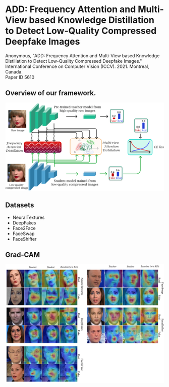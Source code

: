 # ADD: Frequency Attention and Multi-View based Knowledge Distillation to Detect Low-Quality Compressed Deepfake Images
Anonymous, "ADD: Frequency Attention and Multi-View based Knowledge Distillation to Detect Low-Quality Compressed Deepfake Images."  <br /> 
International Conference on Computer Vision (ICCV). 2021. Montreal, Canada. <br /> 
Paper ID 5610 



## Overview of our framework.
<p align="center">
    <img src='./images/overall_pipeline-min.png' width="740" alt="overall pipeline">
<p>

## Datasets
* NeuralTextures
* DeepFakes
* Face2Face
* FaceSwap
* FaceShifter

## Grad-CAM
<p align="center">
    <img src='./images/gradcam-min.png' width="740" alt="Grad-CAM">
<p>